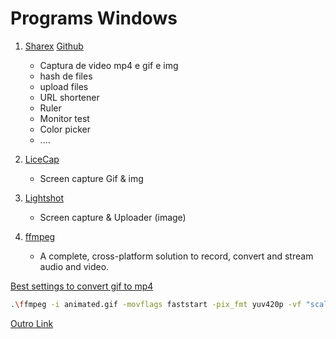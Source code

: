 # Programs Windows

1. [Sharex](https://getsharex.com)  [Github](https://github.com/ShareX/ShareX)
    * Captura de video mp4 e gif e img
    * hash de files
    * upload files
    * URL shortener
    * Ruler
    * Monitor test
    * Color picker
    * ....

2. [LiceCap](https://www.cockos.com/licecap/) 
    * Screen capture Gif & img

3. [Lightshot](https://app.prntscr.com/pt-br/index.html)
    * Screen capture & Uploader (image)

3. [ffmpeg](https://www.ffmpeg.org)
    * A complete, cross-platform solution to record, convert and stream audio and video.

[Best settings to convert gif to mp4](https://rigor.com/blog/2015/12/optimizing-animated-gifs-with-html5-video)
```bash
.\ffmpeg -i animated.gif -movflags faststart -pix_fmt yuv420p -vf "scale=trunc(iw/2)*2:trunc(ih/2)*2" video.mp4
```
[Outro Link](http://www.bugcodemaster.com/article/convert-video-animated-gif-using-ffmpeg)